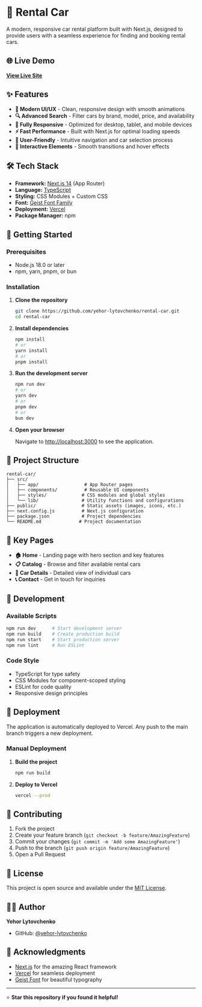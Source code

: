 # 🚗 Rental Car

A modern, responsive car rental platform built with Next.js, designed to provide users with a seamless experience for finding and booking rental cars.

## 🌐 Live Demo

**[View Live Site](https://rental-car-mu-peach.vercel.app/)**

## ✨ Features

- **🎨 Modern UI/UX** - Clean, responsive design with smooth animations
- **🔍 Advanced Search** - Filter cars by brand, model, price, and availability
- **📱 Fully Responsive** - Optimized for desktop, tablet, and mobile devices
- **⚡ Fast Performance** - Built with Next.js for optimal loading speeds
- **🎯 User-Friendly** - Intuitive navigation and car selection process
- **💫 Interactive Elements** - Smooth transitions and hover effects

## 🛠️ Tech Stack

- **Framework:** [Next.js 14](https://nextjs.org/) (App Router)
- **Language:** [TypeScript](https://www.typescriptlang.org/)
- **Styling:** CSS Modules + Custom CSS
- **Font:** [Geist Font Family](https://vercel.com/font)
- **Deployment:** [Vercel](https://vercel.com/)
- **Package Manager:** npm

## 🚀 Getting Started

### Prerequisites

- Node.js 18.0 or later
- npm, yarn, pnpm, or bun

### Installation

1. **Clone the repository**

   ```bash
   git clone https://github.com/yehor-lytovchenko/rental-car.git
   cd rental-car
   ```

2. **Install dependencies**

   ```bash
   npm install
   # or
   yarn install
   # or
   pnpm install
   ```

3. **Run the development server**

   ```bash
   npm run dev
   # or
   yarn dev
   # or
   pnpm dev
   # or
   bun dev
   ```

4. **Open your browser**

   Navigate to [http://localhost:3000](http://localhost:3000) to see the application.

## 📂 Project Structure

```
rental-car/
├── src/
│   ├── app/                 # App Router pages
│   ├── components/          # Reusable UI components
│   ├── styles/             # CSS modules and global styles
│   └── lib/                # Utility functions and configurations
├── public/                 # Static assets (images, icons, etc.)
├── next.config.js          # Next.js configuration
├── package.json            # Project dependencies
└── README.md              # Project documentation
```

## 🎯 Key Pages

- **🏠 Home** - Landing page with hero section and key features
- **📋 Catalog** - Browse and filter available rental cars
- **🚙 Car Details** - Detailed view of individual cars
- **📞 Contact** - Get in touch for inquiries

## 🔧 Development

### Available Scripts

```bash
npm run dev      # Start development server
npm run build    # Create production build
npm run start    # Start production server
npm run lint     # Run ESLint
```

### Code Style

- TypeScript for type safety
- CSS Modules for component-scoped styling
- ESLint for code quality
- Responsive design principles

## 🚀 Deployment

The application is automatically deployed to Vercel. Any push to the main branch triggers a new deployment.

### Manual Deployment

1. **Build the project**

   ```bash
   npm run build
   ```

2. **Deploy to Vercel**
   ```bash
   vercel --prod
   ```

## 🤝 Contributing

1. Fork the project
2. Create your feature branch (`git checkout -b feature/AmazingFeature`)
3. Commit your changes (`git commit -m 'Add some AmazingFeature'`)
4. Push to the branch (`git push origin feature/AmazingFeature`)
5. Open a Pull Request

## 📝 License

This project is open source and available under the [MIT License](LICENSE).

## 👨‍💻 Author

**Yehor Lytovchenko**

- GitHub: [@yehor-lytovchenko](https://github.com/yehor-lytovchenko)

## 🙏 Acknowledgments

- [Next.js](https://nextjs.org/) for the amazing React framework
- [Vercel](https://vercel.com/) for seamless deployment
- [Geist Font](https://vercel.com/font) for beautiful typography

---

⭐ **Star this repository if you found it helpful!**
